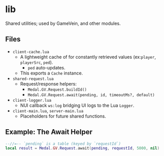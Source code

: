 # lib

Shared utilities; used by GameVein, and other modules.

## Files

- `client-cache.lua`
  - A lightweight cache of for constantly retrieved values (ex:`player`, `playerSrc`, `ped`).
    - `ped` auto-updates.
  - This exports a `Cache` instance.
- `shared-request.lua`
  - Request/response helpers:
    - `Medal.GV.Request.buildId()`
    - `Medal.GV.Request.await(pending, id, timeoutMs?, default)`
- `client-logger.lua`
  - NUI callback `ws:log` bridging UI logs to the Lua `Logger`.
- `client-main.lua`, `server-main.lua`
  - Placeholders for future shared functions.

## Example: The Await Helper

```lua
--//=-- `pending` is a table (keyed by `requestId`)
local result = Medal.GV.Request.await(pending, requestId, 5000, nil)
```
